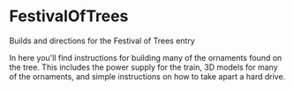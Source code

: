 # FestivalOfTrees
Builds and directions for the Festival of Trees entry

In here you'll find instructions for building many of the ornaments found on the tree.  This includes the power supply for the train,
3D models for many of the ornaments, and simple instructions on how to take apart a hard drive.
